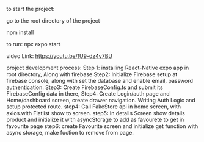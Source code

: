 to start the project:

go to the root directory of the project

npm install

to run:
npx expo start


video Link: https://youtu.be/fU9-dz4v7BU


project development process:
Step 1:
installing React-Native expo app in root directory, Along with firebase
Step2:
Initialize Firebase setup at firebase console, along with set the database and enable email, password authentication.
Step3:
Create FirebaseConfig.ts and submit its FirebaseConfig data in there,
Step4:
Create Login/auth page and Home/dashboard screen, create drawer navigation.
Writing Auth Logic and setup protected route.
step4:
Call FakeStore api in home screen, with axios.with Flatlist show to screen.
step5:
In details Screen show details product and initialize it with asyncStorage to add as favourete 
to get in favourite page
step6: 
create Favourite screen and initialize get function with async storage, make fuction to remove from page.